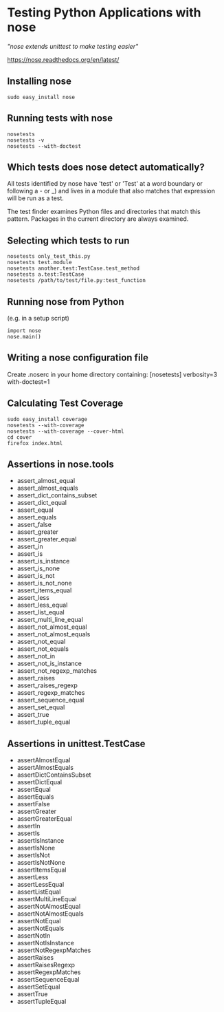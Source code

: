 # Testing Python Applications with nose
*"nose extends unittest to make testing easier"*

https://nose.readthedocs.org/en/latest/

## Installing nose
    sudo easy_install nose

## Running tests with nose
    nosetests
    nosetests -v
    nosetests --with-doctest

## Which tests does nose detect automatically?
All tests identified by nose have 'test' or 'Test' at a word boundary or following a - or _) and lives in a module that also matches that expression will be run as a test.

The test finder examines Python files and directories that match this pattern. Packages in the current directory are always examined.

## Selecting which tests to run
    nosetests only_test_this.py
    nosetests test.module
    nosetests another.test:TestCase.test_method
    nosetests a.test:TestCase
    nosetests /path/to/test/file.py:test_function

## Running nose from Python
(e.g. in a setup script)

    import nose
    nose.main()

## Writing a nose configuration file
Create .noserc in your home directory containing:
    [nosetests]
    verbosity=3
    with-doctest=1

## Calculating Test Coverage
    sudo easy_install coverage
    nosetests --with-coverage
    nosetests --with-coverage --cover-html
    cd cover
    firefox index.html

## Assertions in nose.tools
* assert_almost_equal
* assert_almost_equals
* assert_dict_contains_subset
* assert_dict_equal
* assert_equal
* assert_equals
* assert_false
* assert_greater
* assert_greater_equal
* assert_in
* assert_is
* assert_is_instance
* assert_is_none
* assert_is_not
* assert_is_not_none
* assert_items_equal
* assert_less
* assert_less_equal
* assert_list_equal
* assert_multi_line_equal
* assert_not_almost_equal
* assert_not_almost_equals
* assert_not_equal
* assert_not_equals
* assert_not_in
* assert_not_is_instance
* assert_not_regexp_matches
* assert_raises
* assert_raises_regexp
* assert_regexp_matches
* assert_sequence_equal
* assert_set_equal
* assert_true
* assert_tuple_equal

## Assertions in unittest.TestCase
* assertAlmostEqual
* assertAlmostEquals
* assertDictContainsSubset
* assertDictEqual
* assertEqual
* assertEquals
* assertFalse
* assertGreater
* assertGreaterEqual
* assertIn
* assertIs
* assertIsInstance
* assertIsNone
* assertIsNot
* assertIsNotNone
* assertItemsEqual
* assertLess
* assertLessEqual
* assertListEqual
* assertMultiLineEqual
* assertNotAlmostEqual
* assertNotAlmostEquals
* assertNotEqual
* assertNotEquals
* assertNotIn
* assertNotIsInstance
* assertNotRegexpMatches
* assertRaises
* assertRaisesRegexp
* assertRegexpMatches
* assertSequenceEqual
* assertSetEqual
* assertTrue
* assertTupleEqual



